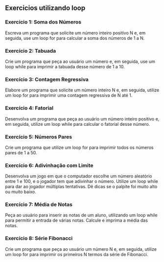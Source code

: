 ## Exercicios utilizando loop

### Exercício 1: Soma dos Números

Escreva um programa que solicite um número inteiro positivo N e, em seguida, use um loop for para calcular a soma dos números de 1 a N.

### Exercício 2: Tabuada

Crie um programa que peça ao usuário um número e, em seguida, use um loop while para imprimir a tabuada desse número de 1 a 10.

### Exercício 3: Contagem Regressiva

Elabore um programa que solicite um número inteiro N e, em seguida, utilize um loop for para imprimir uma contagem regressiva de N até 1.

### Exercício 4: Fatorial

Desenvolva um programa que peça ao usuário um número inteiro positivo e, em seguida, utilize um loop while para calcular o fatorial desse número.

### Exercício 5: Números Pares

Crie um programa que utilize um loop for para imprimir todos os números pares de 1 a 50.

### Exercício 6: Adivinhação com Limite

Desenvolva um jogo em que o computador escolhe um número aleatório entre 1 e 100, e o jogador tem que adivinhar o número. Utilize um loop while para dar ao jogador múltiplas tentativas. Dê dicas se o palpite foi muito alto ou muito baixo.

### Exercício 7: Média de Notas

Peça ao usuário para inserir as notas de um aluno, utilizando um loop while para permitir a entrada de várias notas. Calcule e imprima a média das notas.

### Exercício 8: Série Fibonacci

Crie um programa que peça ao usuário um número N e, em seguida, utilize um loop for para imprimir os primeiros N termos da série de Fibonacci.
